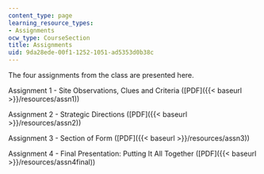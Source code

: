 ```yaml
---
content_type: page
learning_resource_types:
- Assignments
ocw_type: CourseSection
title: Assignments
uid: 9da28ede-00f1-1252-1051-ad5353d0b38c
---
```


The four assignments from the class are presented here.

Assignment 1 - Site Observations, Clues and Criteria ([PDF]({{< baseurl >}}/resources/assn1))

Assignment 2 - Strategic Directions ([PDF]({{< baseurl >}}/resources/assn2))

Assignment 3 - Section of Form ([PDF]({{< baseurl >}}/resources/assn3))

Assignment 4 - Final Presentation: Putting It All Together ([PDF]({{< baseurl >}}/resources/assn4final))